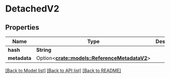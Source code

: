 # DetachedV2

## Properties

Name | Type | Description | Notes
------------ | ------------- | ------------- | -------------
**hash** | **String** |  | 
**metadata** | Option<[**crate::models::ReferenceMetadataV2**](ReferenceMetadata_V2.md)> |  | [optional]

[[Back to Model list]](../README.md#documentation-for-models) [[Back to API list]](../README.md#documentation-for-api-endpoints) [[Back to README]](../README.md)


